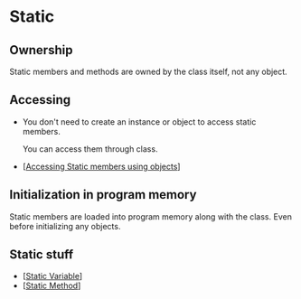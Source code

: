 # Static

## Ownership

Static members and methods are owned by the class itself, not any object.

## Accessing

- You don't need to create an instance or object to access static members.

    You can access them through class.

- [[Accessing Static members using objects]]

## Initialization in program memory

Static members are loaded into program memory along with the class. Even before initializing any objects.

## Static stuff

- [[Static Variable]]
- [[Static Method]]


[//begin]: # "Autogenerated link references for markdown compatibility"
[Accessing Static members using objects]: <Accessing Static members using objects> "Accessing Static members using objects"
[Static Variable]: <Static Variable> "Static Variable"
[Static Method]: <Static Method> "Static Methods"
[//end]: # "Autogenerated link references"